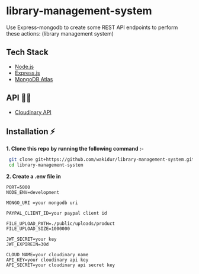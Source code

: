 # library-management-system
Use Express-mongodb to create some REST API endpoints to perform these actions: (library management system)

## Tech Stack
- [Node.js](https://nodejs.org/en/)
- [Express.js](https://expressjs.com/)
- [MongoDB Atlas](https://www.mongodb.com/cloud/atlas)

## API :man_technologist:

- [Cloudinary API](https://cloudinary.com/)

## Installation :zap:

**1. Clone this repo by running the following command :-**

```bash
 git clone git+https://github.com/wakidur/library-management-system.git
 cd library-management-system
```


**2. Create a .env file in**

```
PORT=5000
NODE_ENV=development

MONGO_URI =your mongodb uri

PAYPAL_CLIENT_ID=your paypal client id

FILE_UPLOAD_PATH=./public/uploads/product
FILE_UPLOAD_SIZE=1000000

JWT_SECRET=your key
JWT_EXPIREIN=30d

CLOUD_NAME=your cloudinary name
API_KEY=your cloudinary api key
API_SECRET=your cloudinary api secret key

```